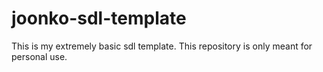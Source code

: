 # joonko-sdl-template
This is my extremely basic sdl template. This repository is only meant for personal use.
